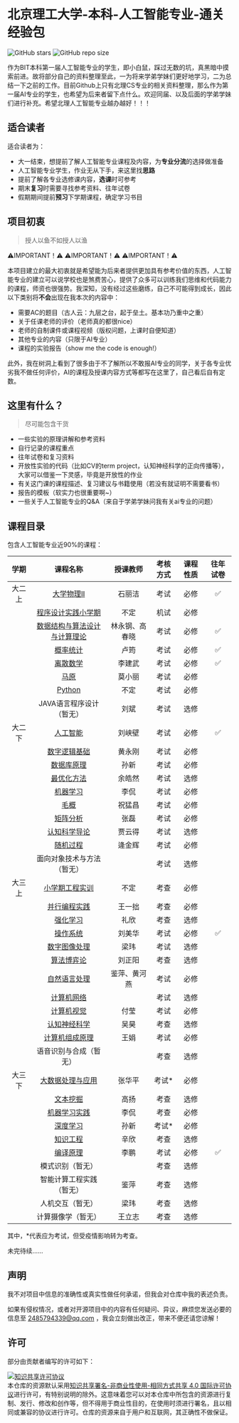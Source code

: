 # 北京理工大学-本科-人工智能专业-通关经验包

![GitHub stars](https://img.shields.io/github/stars/Robin-WZQ/BIT-AI-personal-review.svg?style=social)
![GitHub repo size](https://img.shields.io/github/repo-size/Robin-WZQ/BIT-AI-personal-review.svg?style=social)


作为BIT本科第一届人工智能专业的学生，即小白鼠，踩过无数的坑，真黑暗中摸索前进。故将部分自己的资料整理至此，一为将来学弟学妹们更好地学习，二为总结一下之前的工作。目前Github上只有北理CS专业的相关资料整理，那么作为第一届AI专业的学生，也希望为后来者留下点什么。欢迎同届、以及后面的学弟学妹们进行补充。希望北理人工智能专业越办越好！！！

## 适合读者

适合读者为：

- 大一结束，想提前了解人工智能专业课程及内容，为**专业分流**的选择做准备
- 人工智能专业学生，作业无从下手，来这里找**思路**
- 提前了解各专业选修课内容，**选课**时可参考
- 期末**复习**时需要寻找参考资料、往年试卷
- 假期期间提前**预习**下学期课程，确定学习书目

## 项目初衷

> 授人以鱼不如授人以渔

⚠️IMPORTANT！⚠️   ⚠️IMPORTANT！⚠️   ⚠️IMPORTANT！⚠️

本项目建立的最大初衷就是希望能为后来者提供更加具有参考价值的东西，人工智能专业的建立可以说学校也是煞费苦心，提供了众多可以训练我们思维和代码能力的课程，师资也很强势。我深知，没有经过这些磨练，自己不可能得到成长，因此以下类别将**不会**出现在我本次的内容中：

- 需要AC的题目（古人云：九层之台，起于垒土。基本功乃重中之重）
- 关于任课老师的评价（老师真的都很nice）
- 老师的自制课件或课程视频（版权问题，上课时自便知道）
- 其他专业的内容（只限于AI专业）
- 课程的实验报告（show me the code is enough!）

此外，我在树洞上看到了很多由于不了解所以不敢报AI专业的同学，关于各专业优劣我不做任何评价，AI的课程及授课内容方式等都写在这里了，自己看后自有定数。

## 这里有什么？
> 尽可能包含干货

- 一些实验的原理讲解和参考资料
- 自行记录的课程重点
- 往年试卷和复习资料
- 开放性实验的代码（比如CV的term project，认知神经科学的正向传播等），大家可以借鉴一下灵感，毕竟是开放性的作业
- 有关这门课的课程描述、复习建议与书籍使用（若没有就证明不需要看书）
- 报告的模板（软实力也很重要啊~）
- 一些关于人工智能专业的Q&A（来自于学弟学妹问我有关ai专业的问题）
<!-- - 关于在人工智能专业这两年的一些个人感悟 -->

## 课程目录

包含人工智能专业近90%的课程：

|  学期  |                           课程名称                           |    授课教师    | 考核方式 | 课程性质 | 往年试卷 |
| :----: | :----------------------------------------------------------: | :------------: | :------: | :------: | :--: |
| 大二上 | [大学物理II](https://github.com/Robin-WZQ/BIT-AI-Review/tree/main/大二上/大学物理II) |     石丽洁     |   考试   |   必修   |  ✅   |
|        | [程序设计实践小学期](https://github.com/Robin-WZQ/BIT-AI-Review/tree/main/大二上/小学期)|      不定       |   机试   |   必修 |   |
|        | [数据结构与算法设计与计算理论](https://github.com/Robin-WZQ/BIT-AI-Review/tree/main/大二上/数据结构与算法设计与计算理论) | 林永钢、高春晓 |   考试   |   必修   |  ✅   |
|        | [概率统计](https://github.com/Robin-WZQ/BIT-AI-Review/tree/main/大二上/概率统计) |      卢筠      |   考试   |   必修   |  ✅   |
|        | [离散数学](https://github.com/Robin-WZQ/BIT-AI-Review/tree/main/大二上/离散数学) |     李建武     |   考试   |   必修   |  ✅   |
|        | [马原](https://github.com/Robin-WZQ/BIT-AI-Review/tree/main/大二上/马原) |     莫小丽     |   考试   |   必修   |      |
|        | [Python](https://github.com/Robin-WZQ/BIT-AI-Review/tree/main/大二上/Python) |       不定       |   考试   |   必修   |      |
|        |                   JAVA语言程序设计（暂无）                   |      刘斌      |   考试   |   选修   |      |
| 大二下 | [人工智能](https://github.com/Robin-WZQ/BIT-AI-Review/tree/main/大二下/人工智能) |     刘峡壁     |   考试   |   必修   |  ✅   |
|        | [数字逻辑基础](https://github.com/Robin-WZQ/BIT-AI-Review/tree/main/大二下/数字逻辑基础) |     黄永刚     |   考试   |   必修   |      |
|        | [数据库原理](https://github.com/Robin-WZQ/BIT-AI-Review/tree/main/大二下/数据库原理) |      孙新      |   考试   |   必修   |      |
|        | [最优化方法](https://github.com/Robin-WZQ/BIT-AI-Review/tree/main/大二下/最优化方法) |     余皓然     |   考试   |   选修   |      |
|        | [机器学习](https://github.com/Robin-WZQ/BIT-AI-Review/tree/main/大二下/机器学习) |      李侃      |   考试   |   必修   |      |
|        | [毛概](https://github.com/Robin-WZQ/BIT-AI-Review/tree/main/大二下/毛概) |     祝猛昌     |   考试   |   必修   |      |
|        | [矩阵分析](https://github.com/Robin-WZQ/BIT-AI-Review/tree/main/大二下/矩阵分析) |      张磊      |   考试   |   必修   |      |
|        | [认知科学导论](https://github.com/Robin-WZQ/BIT-AI-Review/tree/main/大二下/认知科学导论) |     贾云得     |   考试   |   选修   |      |
|        | [随机过程](https://github.com/Robin-WZQ/BIT-AI-Review/tree/main/大二下/随机过程) |     逄金辉     |   考试   |   必修   |      |
|        |                  面向对象技术与方法（暂无）                  |                |   考试   |   选修   |      |
| 大三上 | [小学期工程实训](https://github.com/Robin-WZQ/BIT-AI-Review/tree/main/大三上/小学期工程实训) |      不定      |   考查   |   必修   |      |
|        | [并行编程实践](https://github.com/Robin-WZQ/BIT-AI-Review/tree/main/大三上/并行编程实践) |     王一拙     |   考查   |   必修   |      |
|        | [强化学习](https://github.com/Robin-WZQ/BIT-AI-Review/tree/main/大三上/强化学习) |      礼欣      |   考查   |   选修   |      |
|        | [操作系统](https://github.com/Robin-WZQ/BIT-AI-Review/tree/main/大三上/操作系统) |     刘美华     |   考试   |   必修   |  ✅   |
|        | [数字图像处理](https://github.com/Robin-WZQ/BIT-AI-Review/tree/main/大三上/数字图像处理) |      梁玮      |   考试   |   选修   |      |
|        | [算法博弈论](https://github.com/Robin-WZQ/BIT-AI-Review/tree/main/大三上/算法博弈论) |     刘正阳     |   考查   |   选修   |      |
|        | [自然语言处理](https://github.com/Robin-WZQ/BIT-AI-Review/tree/main/大三上/自然语言处理) |  鉴萍、黄河燕  |   考试   |   必修   |      |
|        | [计算机网络](https://github.com/Robin-WZQ/BIT-AI-Review/tree/main/大三上/计算机网络) |                |   考试   |   选修   |      |
|        | [计算机视觉](https://github.com/Robin-WZQ/BIT-AI-Review/tree/main/大三上/计算机视觉) |      付莹      |   考试   |   必修   |     |
|        | [认知神经科学](https://github.com/Robin-WZQ/BIT-AI-Review/tree/main/大三上/认知神经科学) |      吴昊      |   考查   |   选修   |      |
|        | [计算机组成原理](https://github.com/Robin-WZQ/BIT-AI-Review/tree/main/大三上/计算机组成原理)|    王娟    |   考试   |   必修   |      |
|        |                    语音识别与合成（暂无）                    |                |   考查   |   选修   |      |
| 大三下 | [大数据处理与应用](https://github.com/Robin-WZQ/BIT-AI-Review/tree/main/大三下/大数据处理与应用) |     张华平     |  考试*   |   必修   |      |
|        | [文本挖掘](https://github.com/Robin-WZQ/BIT-AI-Review/tree/main/大三下/文本挖掘) |      高扬      |   考查   |   选修   |      |
|        | [机器学习实践](https://github.com/Robin-WZQ/BIT-AI-Review/tree/main/大三下/机器学习实践) |      李侃      |   考查   |   必修   |      |
|        | [深度学习](https://github.com/Robin-WZQ/BIT-AI-Review/tree/main/大三下/深度学习) |      孙新      |  考试*   |   必修   |      |
|        | [知识工程](https://github.com/Robin-WZQ/BIT-AI-Review/tree/main/大三下/知识工程) |      辛欣      |   考查   |   选修   |      |
|        | [编译原理](https://github.com/Robin-WZQ/BIT-AI-Review/tree/main/大三下/编译原理) |      李鹏      |   考试   |   必修   |  ✅   |
|        |                       模式识别（暂无）                       |                |   考查   |   选修   |      |
|        |                   智能计算工程实践（暂无）                   |      鉴萍      |   考查   |   选修   |      |
|        |                       人机交互（暂无）                       |      梁玮      |   考查   |   选修   |      |
|        |                      计算摄像学（暂无）                      |     王立志     |   考查   |   选修   |      |

其中，*代表应为考试，但受疫情影响转为考查。
 
未完待续……

## 声明
我不对项目中信息的准确性或真实性做任何承诺，但我会对仓库中我的表述负责。

如果有侵权情况，或者对开源项目中的内容有任何疑问、异议，麻烦您发送必要的信息至 2485794339@qq.com ，我会立刻做出改正，带来不便还请您谅解！

## 许可
部分由贡献者编写的许可如下：

<a rel="license" href="http://creativecommons.org/licenses/by-nc-sa/4.0/"><img alt="知识共享许可协议" style="border-width:0" src="https://i.creativecommons.org/l/by-nc-sa/4.0/88x31.png" /></a><br />本仓库的资源默认采用<a rel="license" href="http://creativecommons.org/licenses/by-nc-sa/4.0/deed.zh">知识共享署名-非商业性使用-相同方式共享 4.0 国际许可协议</a>进行许可，有特别说明的除外。这意味着您可以对本仓库中所包含的资源进行复制、发行、修改和创作等，但不得用于商业性目的，在使用时须进行署名，且以相同或兼容的协议进行许可。仓库的资源来自于用户和互联网，其正确性不做保证。


